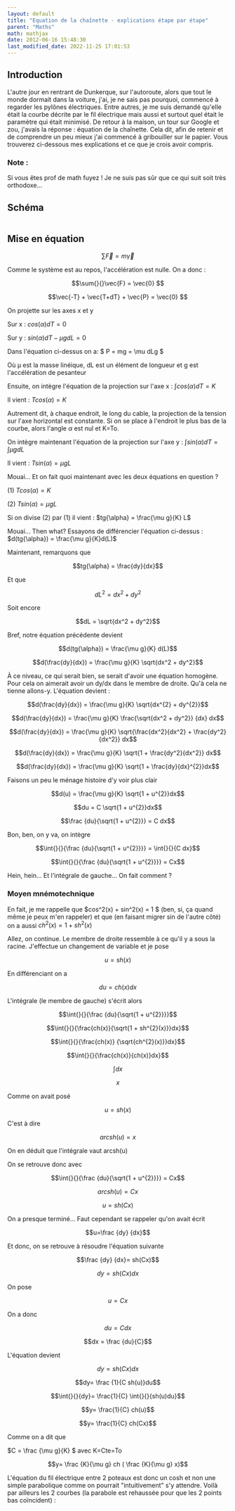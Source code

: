 ```yaml
---
layout: default
title: "Equation de la chaînette - explications étape par étape"
parent: "Maths"
math: mathjax
date: 2012-06-16 15:48:30
last_modified_date: 2022-11-25 17:01:53
---
```


## Introduction

L'autre jour en rentrant de Dunkerque, sur l'autoroute, alors que tout le monde dormait dans la voiture, j'ai, je ne sais pas pourquoi, commencé à regarder les pylônes électriques. Entre autres, je me suis demandé qu'elle était la courbe décrite par le fil électrique mais aussi et surtout quel était le paramètre qui était minimisé. De retour à la maison, un tour sur Google et zou, j'avais la réponse : équation de la chaînette. Cela dit, afin de retenir et de comprendre un peu mieux j'ai commencé à gribouiller sur le papier. Vous trouverez ci-dessous mes explications et ce que je crois avoir compris.

### Note :

Si vous êtes prof de math fuyez ! Je ne suis pas sûr que ce qui suit soit très orthodoxe...

## Schéma

<div align="center">
<img src="./assets/schema.webp" alt="" loading="lazy"/>
</div>

## Mise en équation

$$\sum{}{}\vec{F} = m \vec{\gamma} $$

Comme le système est au repos, l'accélération est nulle. On a donc :

$$\sum{}{}\vec{F} = \vec{0} $$

$$\vec{-T} + \vec{T+dT} + \vec{P} = \vec{0} $$

On projette sur les axes x et y

Sur x : $cos(\alpha)dT = 0$

Sur y : $sin(\alpha)dT - \mu gdL = 0$

Dans l'équation ci-dessus on a: $ P = mg = \mu dLg $

Où μ est la masse linéique, dL est un élément de longueur et g est l'accélération de pesanteur

Ensuite, on intègre l'équation de la projection sur l'axe x : $\int{}{}{cos(\alpha)dT} = K$

Il vient : $Tcos(\alpha) = K$

Autrement dit, à chaque endroit, le long du cable, la projection de la tension sur l'axe horizontal est constante. Si on se place à l'endroit le plus bas de la courbe, alors l'angle $\alpha$ est nul et K=To.

On intègre maintenant l'équation de la projection sur l'axe y : $\int{}{}{sin(\alpha)dT} = \int{}{}{\mu gdL}$

Il vient : $Tsin(\alpha) = \mu gL$

Mouai... Et on fait quoi maintenant avec les deux équations en question ?

(1) $Tcos(\alpha) = K$

(2) $Tsin(\alpha) = \mu gL$

Si on divise (2) par (1) il vient : $tg{\alpha} = \frac{\mu g}{K} L$

Mouai... Then what? Essayons de différencier l'équation ci-dessus : $d(tg{\alpha}) = \frac{\mu g}{K}d(L)$

Maintenant, remarquons que

$$tg{\alpha} = \frac{dy}{dx}$$

Et que

$$dL^2 = dx^2 + dy^2$$

Soit encore

$$dL = \sqrt{dx^2 + dy^2}$$

Bref, notre équation précédente devient

$$d(tg{\alpha}) = \frac{\mu g}{K} d(L)$$

$$d(\frac{dy}{dx}) = \frac{\mu g}{K} \sqrt{dx^2 + dy^2}$$

À ce niveau, ce qui serait bien, se serait d'avoir une équation homogène. Pour cela on aimerait avoir un dy/dx dans le membre de droite. Qu'à cela ne tienne allons-y. L'équation devient :

$$d(\frac{dy}{dx}) = \frac{\mu g}{K} \sqrt{dx^{2} + dy^{2}}$$

$$d(\frac{dy}{dx}) = \frac{\mu g}{K} \frac{\sqrt{dx^2 + dy^2}} {dx} dx$$

$$d(\frac{dy}{dx}) = \frac{\mu g}{K} \sqrt{\frac{dx^2}{dx^2} + \frac{dy^2}{dx^2}} dx$$

$$d(\frac{dy}{dx}) = \frac{\mu g}{K} \sqrt{1 + \frac{dy^2}{dx^2}} dx$$

$$d(\frac{dy}{dx}) = \frac{\mu g}{K} \sqrt{1 + \frac{dy}{dx}^{2}}dx$$

Faisons un peu le ménage histoire d'y voir plus clair

$$d(u) = \frac{\mu g}{K} \sqrt{1 + u^{2}}dx$$

$$du = C \sqrt{1 + u^{2}}dx$$

$$\frac {du}{\sqrt{1 + u^{2}}} = C dx$$

Bon, ben, on y va, on intègre

$$\int{}{}{\frac {du}{\sqrt{1 + u^{2}}}} = \int{}{}{C dx}$$

$$\int{}{}{\frac {du}{\sqrt{1 + u^{2}}}} = Cx$$

Hein, hein... Et l'intégrale de gauche... On fait comment ?

### Moyen mnémotechnique

En fait, je me rappelle que $cos^2(x) + sin^2(x) = 1 $ (ben, si, ça quand même je peux m'en rappeler) et que (en faisant migrer sin de l'autre côté) on a aussi $ch^{2}(x) = 1 + sh^{2}(x)$

Allez, on continue. Le membre de droite ressemble à ce qu'il y a sous la racine. J'effectue un changement de variable et je pose

$$u = sh(x)$$

En différenciant on a

$$du = ch(x)dx$$

L'intégrale (le membre de gauche) s'écrit alors

$$\int{}{}{\frac {du}{\sqrt{1 + u^{2}}}}$$

$$\int{}{}{\frac{ch(x)}{\sqrt{1 + sh^{2}(x)}}dx}$$

$$\int{}{}{\frac{ch(x)} {\sqrt{ch^{2}(x)}}dx}$$

$$\int{}{}{\frac{ch(x)}{ch(x)}dx}$$

$$\int{}{}{dx}$$

$$x$$

Comme on avait posé

$$u = sh(x)$$

C'est à dire

$$arcsh(u) = x$$

On en déduit que l'intégrale vaut arcsh(u)

On se retrouve donc avec

$$\int{}{}{\frac {du}{\sqrt{1 + u^{2}}}} = Cx$$

$$arcsh(u)= Cx$$

$$u= sh(Cx)$$

On a presque terminé... Faut cependant se rappeler qu'on avait écrit

$$u=\frac {dy} {dx}$$

Et donc, on se retrouve à résoudre l'équation suivante

$$\frac {dy} {dx}= sh(Cx)$$

$$dy= sh(Cx)dx$$

On pose

$$u = Cx$$

On a donc

$$du = Cdx$$

$$dx = \frac {du}{C}$$

L'équation devient

$$dy= sh(Cx)dx$$

$$dy= \frac {1}{C sh(u)}du$$

$$\int{}{}{dy}= \frac{1}{C} \int{}{}{sh(u)du}$$

$$y= \frac{1}{C} ch(u)$$

$$y= \frac{1}{C} ch(Cx)$$

Comme on a dit que

$C = \frac {\mu g}{K} $ avec K=Cte=To

$$y= \frac {K}{\mu g} ch ( \frac {K}{\mu g} x)$$

L'équation du fil électrique entre 2 poteaux est donc un cosh et non une simple parabolique comme on pourrait "intuitivement" s'y attendre. Voilà par ailleurs les 2 courbes (la parabole est rehaussée pour que les 2 points bas coïncident) :

<div align="center">
<img src="./assets/courbe.webp" alt="" loading="lazy"/>
</div>
